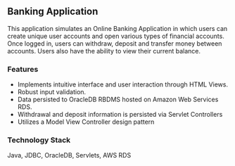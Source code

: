 ## Banking Application
This application simulates an Online Banking Application in which users can create unique user accounts and open various types of financial accounts. Once logged in, users can withdraw, deposit and transfer money between accounts. Users also have the ability to view their current balance.
### Features
* Implements intuitive interface and user interaction through HTML Views.
* Robust input validation.
* Data persisted to OracleDB RBDMS hosted on Amazon Web Services RDS.
* Withdrawal and deposit information is persisted via Servlet Controllers
* Utilizes a Model View Controller design pattern
### Technology Stack
Java, JDBC, OracleDB, Servlets, AWS RDS
